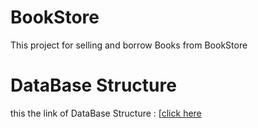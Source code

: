 # BookStore
This project for selling and borrow Books from BookStore

# DataBase Structure 
this the link of DataBase Structure : [[click here](https://drive.google.com/file/d/1cOcxtO_nW2onv9vY-sLtpHVkCZ0DB124/view?usp=sharing)
